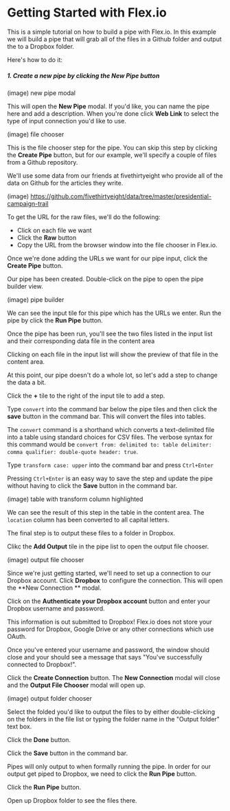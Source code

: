 # Getting Started with Flex.io

This is a simple tutorial on how to build a pipe with Flex.io. In this example we will build a pipe that will grab all of the files in a Github folder and output the to a Dropbox folder.

Here's how to do it:

##### 1. Create a new pipe by clicking the **New Pipe** button

(image)
new pipe modal

This will open the **New Pipe** modal. If you'd like, you can name the pipe here and add a description. When you're done click **Web Link** to select the type of input connection you'd like to use.

(image)
file chooser

This is the file chooser step for the pipe. You can skip this step by clicking the **Create Pipe** button, but for our example, we'll specify a couple of files from a Github repository.

We'll use some data from our friends at fivethirtyeight who provide all of the data on Github for the articles they write.

(image)
https://github.com/fivethirtyeight/data/tree/master/presidential-campaign-trail

To get the URL for the raw files, we'll do the following:

* Click on each file we want
* Click the **Raw** button
* Copy the URL from the browser window into the file chooser in Flex.io.

Once we're done adding the URLs we want for our pipe input, click the **Create Pipe** button.

Our pipe has been created. Double-click on the pipe to open the pipe builder view.

(image)
pipe builder

We can see the input tile for this pipe which has the URLs we enter. Run the pipe by click the **Run Pipe** button.

Once the pipe has been run, you'll see the two files listed in the input list and their corresponding data file in the content area

Clicking on each file in the input list will show the preview of that file in the content area.

At this point, our pipe doesn't do a whole lot, so let's add a step to change the data a bit.

Click the **+** tile to the right of the input tile to add a step.

Type `convert` into the command bar below the pipe tiles and then click the **save** button in the command bar. This will convert the files into tables.

<aside class="notice">
The <code>convert</code> command is a shorthand which converts a text-delimited file into a table using standard choices for CSV files. The verbose syntax for this command would be <code>convert from: delimited to: table delimiter: comma qualifier: double-quote header: true</code>.
</aside>

Type `transform case: upper` into the command bar and press <code>Ctrl+Enter</code>

<aside class="notice">
Pressing <code>Ctrl+Enter</code> is an easy way to save the step and update the pipe without having to click the <b>Save</b> button in the command bar.
</aside>

(image)
table with transform column highlighted

We can see the result of this step in the table in the content area. The `location` column has been converted to all capital letters.

The final step is to output these files to a folder in Dropbox.

Clikc the **Add Output** tile in the pipe list to open the output file chooser.

(image)
output file chooser

Since we're just getting started, we'll need to set up a connection to our Dropbox account. Click **Dropbox** to configure the connection. This will open the **New Connection ** modal.

Click on the **Authenticate your Dropbox account** button and enter your Dropbox username and password.

<aside class="notice">
This information is out submitted to Dropbox! Flex.io does not store your password for Dropbox, Google Drive or any other connections which use OAuth.
</aside>

Once you've entered your username and password, the window should close and your should see a message that says "You've successfully connected to Dropbox!".

Click the **Create Connection** button. The **New Connection** modal will close and the **Output File Chooser** modal will open up.

(image)
output folder chooser

Select the folded you'd like to output the files to by either double-clicking on the folders in the file list or typing the folder name in the "Output folder" text box.

Click the **Done** button.

Click the **Save** button in the command bar.

<aside class="notice">
Pipes will only output to when formally running the pipe. In order for our output get piped to Dropbox, we need to click the <b>Run Pipe</b> button.
</aside>

Click the **Run Pipe** button.

Open up Dropbox folder to see the files there.
